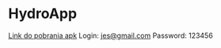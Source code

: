 # HydroApp
[Link do pobrania apk](https://drive.google.com/file/d/13ldjXHq9-eFTp4I3Kcu5_kgBjqj8DvaP/view?usp=sharing)
Login: jes@gmail.com
Password: 123456
